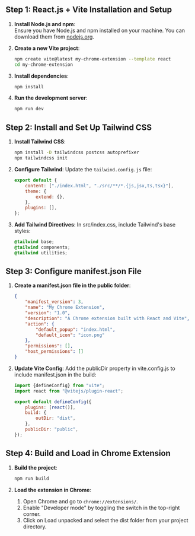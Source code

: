 ## **Step 1: React.js + Vite Installation and Setup**

1. **Install Node.js and npm**:  
   Ensure you have Node.js and npm installed on your machine. You can download them from [nodejs.org](https://nodejs.org/).

2. **Create a new Vite project**:
    ```bash
    npm create vite@latest my-chrome-extension --template react
    cd my-chrome-extension
    ```
3. **Install dependencies**:
    ```bash
    npm install
    ```
4. **Run the development server**:
    ```bash
    npm run dev
    ```

## **Step 2: Install and Set Up Tailwind CSS**

1.  **Install Tailwind CSS**:
    ```bash
    npm install -D tailwindcss postcss autoprefixer
    npx tailwindcss init
    ```
2.  **Configure Tailwind**:
    Update the `tailwind.config.js` file:

    ```javascript
    export default {
        content: ["./index.html", "./src/**/*.{js,jsx,ts,tsx}"],
        theme: {
            extend: {},
        },
        plugins: [],
    };
    ```

3.  **Add Tailwind Directives**:
    In src/index.css, include Tailwind's base styles:
    ```css
    @tailwind base;
    @tailwind components;
    @tailwind utilities;
    ```

## **Step 3: Configure manifest.json File**

1.  **Create a manifest.json file in the public folder**:

    ```json
    {
        "manifest_version": 3,
        "name": "My Chrome Extension",
        "version": "1.0",
        "description": "A Chrome extension built with React and Vite",
        "action": {
            "default_popup": "index.html",
            "default_icon": "icon.png"
        },
        "permissions": [],
        "host_permissions": []
    }
    ```

2.  **Update Vite Config**:
    Add the publicDir property in vite.config.js to include manifest.json in the build:

    ```javascript
    import {defineConfig} from "vite";
    import react from "@vitejs/plugin-react";

    export default defineConfig({
        plugins: [react()],
        build: {
            outDir: "dist",
        },
        publicDir: "public",
    });
    ```

## **Step 4: Build and Load in Chrome Extension**

1.  **Build the project**:

    ```bash
    npm run build
    ```

2.  **Load the extension in Chrome**:

    1. Open Chrome and go to `chrome://extensions/`.
    2. Enable "Developer mode" by toggling the switch in the top-right corner.
    3. Click on Load unpacked and select the dist folder from your project directory.
